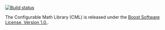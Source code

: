 [![Build status](https://ci.appveyor.com/api/projects/status/r3l3xnhxe8djjimg/branch/cml2?svg=true)](https://ci.appveyor.com/project/demianmnave/cml/branch/cml2)

The Configurable Math Library (CML) is released under the [Boost Software
License, Version 1.0.](http://www.boost.org/LICENSE_1_0.txt).
